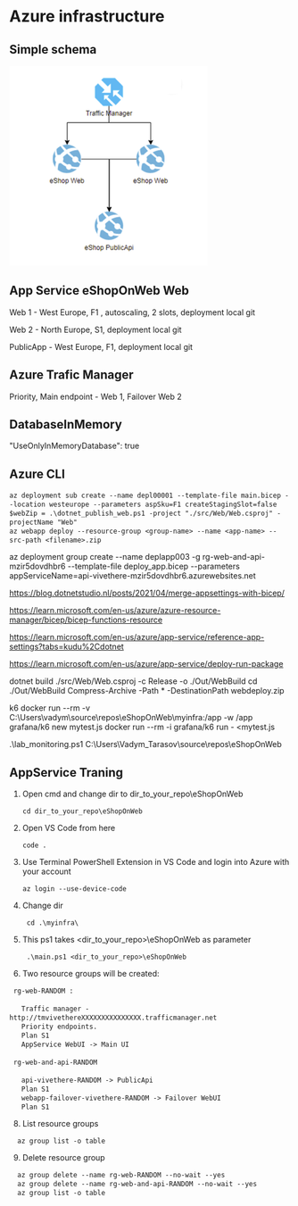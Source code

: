 # Azure infrastructure

## Simple schema

![Simple Schema](./my-infra.png)

## App Service eShopOnWeb Web

Web 1 - West Europe, F1 , autoscaling, 2 slots, deployment local git

Web 2 - North Europe, S1, deployment local git

PublicApp - West Europe, F1, deployment local git

## Azure Trafic Manager

Priority, Main endpoint - Web 1, Failover Web 2

## DatabaseInMemory

"UseOnlyInMemoryDatabase": true

## Azure CLI

```PS console
az deployment sub create --name depl00001 --template-file main.bicep --location westeurope --parameters aspSku=F1 createStagingSlot=false
$webZip = .\dotnet_publish_web.ps1 -project "./src/Web/Web.csproj" -projectName "Web"
az webapp deploy --resource-group <group-name> --name <app-name> --src-path <filename>.zip
```

az deployment group create --name deplapp003 -g rg-web-and-api-mzir5dovdhbr6 --template-file deploy_app.bicep --parameters appServiceName=api-vivethere-mzir5dovdhbr6.azurewebsites.net

<https://blog.dotnetstudio.nl/posts/2021/04/merge-appsettings-with-bicep/>

<https://learn.microsoft.com/en-us/azure/azure-resource-manager/bicep/bicep-functions-resource>

<https://learn.microsoft.com/en-us/azure/app-service/reference-app-settings?tabs=kudu%2Cdotnet>

<https://learn.microsoft.com/en-us/azure/app-service/deploy-run-package>

dotnet build ./src/Web/Web.csproj -c Release -o ./Out/WebBuild
cd ./Out/WebBuild
Compress-Archive -Path * -DestinationPath webdeploy.zip

k6
docker run --rm -v C:\Users\vadym\source\repos\eShopOnWeb\myinfra:/app -w /app grafana/k6 new mytest.js
docker run --rm -i grafana/k6 run - <mytest.js

.\lab_monitoring.ps1 C:\Users\Vadym_Tarasov\source\repos\eShopOnWeb

## AppService Traning

1. Open cmd and change dir to dir_to_your_repo\eShopOnWeb

   ```Console
   cd dir_to_your_repo\eShopOnWeb
   ```

2. Open VS Code from here

   ```Console
   code .
   ```

3. Use Terminal PowerShell Extension in VS Code and login into Azure with your account

   ```Console
   az login --use-device-code
   ```

4. Change dir

    ```Console
     cd .\myinfra\
    ```

5. This ps1 takes  <dir_to_your_repo>\eShopOnWeb as parameter

    ```Console
     .\main.ps1 <dir_to_your_repo>\eShopOnWeb
    ```

6. Two resource groups will be created:

  ```Text
   rg-web-RANDOM :

     Traffic manager - http://tmvivethereXXXXXXXXXXXXXXX.trafficmanager.net
     Priority endpoints.
     Plan S1  
     AppService WebUI -> Main UI

   rg-web-and-api-RANDOM

     api-vivethere-RANDOM -> PublicApi
     Plan S1
     webapp-failover-vivethere-RANDOM -> Failover WebUI
     Plan S1
  ```

8. List resource groups

  ```Console
    az group list -o table
  ```

9. Delete resource group

  ```Console
    az group delete --name rg-web-RANDOM --no-wait --yes
    az group delete --name rg-web-and-api-RANDOM --no-wait --yes
    az group list -o table
  ```
